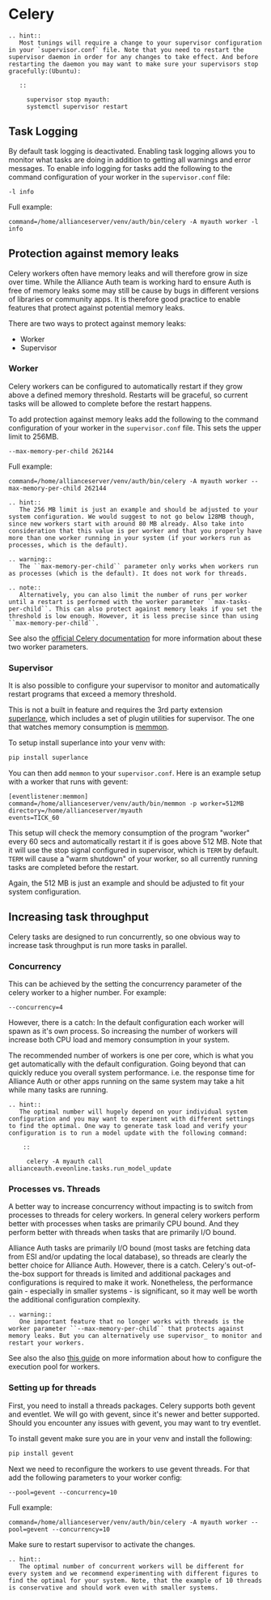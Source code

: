 # Celery

```eval_rst
.. hint::
   Most tunings will require a change to your supervisor configuration in your `supervisor.conf` file. Note that you need to restart the supervisor daemon in order for any changes to take effect. And before restarting the daemon you may want to make sure your supervisors stop gracefully:(Ubuntu):

   ::

     supervisor stop myauth:
     systemctl supervisor restart
```

## Task Logging

By default task logging is deactivated. Enabling task logging allows you to monitor what tasks are doing in addition to getting all warnings and error messages. To enable info logging for tasks add the following to the command configuration of your worker in the `supervisor.conf` file:

```text
-l info
```

Full example:

```text
command=/home/allianceserver/venv/auth/bin/celery -A myauth worker -l info
```

## Protection against memory leaks

Celery workers often have memory leaks and will therefore grow in size over time. While the Alliance Auth team is working hard to ensure Auth is free of memory leaks some may still be cause by bugs in different versions of libraries or community apps. It is therefore good practice to enable features that protect against potential memory leaks.

There are two ways to protect against memory leaks:

- Worker
- Supervisor

### Worker

Celery workers can be configured to automatically restart if they grow above a defined memory threshold. Restarts will be graceful, so current tasks will be allowed to complete before the restart happens.

To add protection against memory leaks add the following to the command configuration of your worker in the `supervisor.conf` file. This sets the upper limit to 256MB.

```text
--max-memory-per-child 262144
```

Full example:

```text
command=/home/allianceserver/venv/auth/bin/celery -A myauth worker --max-memory-per-child 262144
```

```eval_rst
.. hint::
   The 256 MB limit is just an example and should be adjusted to your system configuration. We would suggest to not go below 128MB though, since new workers start with around 80 MB already. Also take into consideration that this value is per worker and that you properly have more than one worker running in your system (if your workers run as processes, which is the default).
```

```eval_rst
.. warning::
   The ``max-memory-per-child`` parameter only works when workers run as processes (which is the default). It does not work for threads.
```

```eval_rst
.. note::
   Alternatively, you can also limit the number of runs per worker until a restart is performed with the worker parameter ``max-tasks-per-child``. This can also protect against memory leaks if you set the threshold is low enough. However, it is less precise since than using ``max-memory-per-child``.
```

See also the [official Celery documentation](https://docs.celeryproject.org/en/stable/userguide/workers.html#max-memory-per-child-setting) for more information about these two worker parameters.

### Supervisor

It is also possible to configure your supervisor to monitor and automatically restart programs that exceed a memory threshold.

This is not a built in feature and requires the 3rd party extension [superlance](https://superlance.readthedocs.io/en/latest/), which includes a set of plugin utilities for supervisor. The one that watches memory consumption is [memmon](https://superlance.readthedocs.io/en/latest/memmon.html).

To setup install superlance into your venv with:

```bash
pip install superlance
```

You can then add `memmon` to your `supervisor.conf`. Here is an example setup with a worker that runs with gevent:

```text
[eventlistener:memmon]
command=/home/allianceserver/venv/auth/bin/memmon -p worker=512MB
directory=/home/allianceserver/myauth
events=TICK_60
```

This setup will check the memory consumption of the program "worker" every 60 secs and automatically restart it if is goes above 512 MB. Note that it will use the stop signal configured in supervisor, which is `TERM` by default. `TERM` will cause a "warm shutdown" of your worker, so all currently running tasks are completed before the restart.

Again, the 512 MB is just an example and should be adjusted to fit your system configuration.

## Increasing task throughput

Celery tasks are designed to run concurrently, so one obvious way to increase task throughput is run more tasks in parallel.

### Concurrency

This can be achieved by the setting the concurrency parameter of the celery worker to a higher number. For example:

```text
--concurrency=4
```

However, there is a catch: In the default configuration each worker will spawn as it's own process. So increasing the number of workers will increase both CPU load and memory consumption in your system.

The recommended number of workers is one per core, which is what you get automatically with the default configuration. Going beyond that can quickly reduce you overall system performance. i.e. the response time for Alliance Auth or other apps running on the same system may take a hit while many tasks are running.

```eval_rst
.. hint::
   The optimal number will hugely depend on your individual system configuration and you may want to experiment with different settings to find the optimal. One way to generate task load and verify your configuration is to run a model update with the following command:

    ::

     celery -A myauth call allianceauth.eveonline.tasks.run_model_update

```

### Processes vs. Threads

A better way to increase concurrency without impacting is to switch from processes to threads for celery workers. In general celery workers perform better with processes when tasks are primarily CPU bound. And they perform better with threads when tasks that are primarily I/O bound.

Alliance Auth tasks are primarily I/O bound (most tasks are fetching data from ESI and/or updating the local database), so threads are clearly the better choice for Alliance Auth. However, there is a catch. Celery's out-of-the-box support for threads is limited and additional packages and configurations is required to make it work. Nonetheless, the performance gain - especially in smaller systems - is significant, so it may well be worth the additional configuration complexity.

```eval_rst
.. warning::
   One important feature that no longer works with threads is the worker parameter ``--max-memory-per-child`` that protects against memory leaks. But you can alternatively use supervisor_ to monitor and restart your workers.
```

See also the also [this guide](https://www.distributedpython.com/2018/10/26/celery-execution-pool/) on more information about how to configure the execution pool for workers.

### Setting up for threads

First, you need to install a threads packages. Celery supports both gevent and eventlet. We will go with gevent, since it's newer and better supported. Should you encounter any issues with gevent, you may want to try eventlet.

To install gevent make sure you are in your venv and install the following:

```bash
pip install gevent
```

Next we need to reconfigure the workers to use gevent threads. For that add the following parameters to your worker config:

```text
--pool=gevent --concurrency=10
```

Full example:

```text
command=/home/allianceserver/venv/auth/bin/celery -A myauth worker --pool=gevent --concurrency=10
```

Make sure to restart supervisor to activate the changes.

```eval_rst
.. hint::
   The optimal number of concurrent workers will be different for every system and we recommend experimenting with different figures to find the optimal for your system. Note, that the example of 10 threads is conservative and should work even with smaller systems.
```
